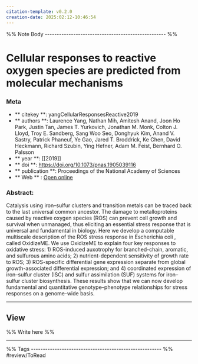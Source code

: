 ```yaml
---
citation-template: v0.2.0
creation-date: 2025:02:12-10:46:54
---
```


%% Note Body --------------------------------------------------- %%
# Cellular responses to reactive oxygen species are predicted from molecular mechanisms

### Meta
- ** citekey **: yangCellularResponsesReactive2019
- ** authors **: Laurence Yang, Nathan Mih, Amitesh Anand, Joon Ho Park, Justin Tan, James T. Yurkovich, Jonathan M. Monk, Colton J. Lloyd, Troy E. Sandberg, Sang Woo Seo, Donghyuk Kim, Anand V. Sastry, Patrick Phaneuf, Ye Gao, Jared T. Broddrick, Ke Chen, David Heckmann, Richard Szubin, Ying Hefner, Adam M. Feist, Bernhard O. Palsson
- ** year **: [[2019]]
- ** doi **: https://doi.org/10.1073/pnas.1905039116
- ** publication **: Proceedings of the National Academy of Sciences
- ** Web ** : [Open online](https://pnas.org/doi/full/10.1073/pnas.1905039116)


### Abstract:
Catalysis using iron–sulfur clusters and transition metals can be traced back to the last universal common ancestor. The damage to metalloproteins caused by reactive oxygen species (ROS) can prevent cell growth and survival when unmanaged, thus eliciting an essential stress response that is universal and fundamental in biology. Here we develop a computable multiscale description of the ROS stress response in Escherichia coli , called OxidizeME. We use OxidizeME to explain four key responses to oxidative stress: 1) ROS-induced auxotrophy for branched-chain, aromatic, and sulfurous amino acids; 2) nutrient-dependent sensitivity of growth rate to ROS; 3) ROS-specific differential gene expression separate from global growth-associated differential expression; and 4) coordinated expression of iron–sulfur cluster (ISC) and sulfur assimilation (SUF) systems for iron–sulfur cluster biosynthesis. These results show that we can now develop fundamental and quantitative genotype–phenotype relationships for stress responses on a genome-wide basis.

___

## View

%% Write here %%





___
%% Tags  ------------------------------------------------------- %%
#review/ToRead